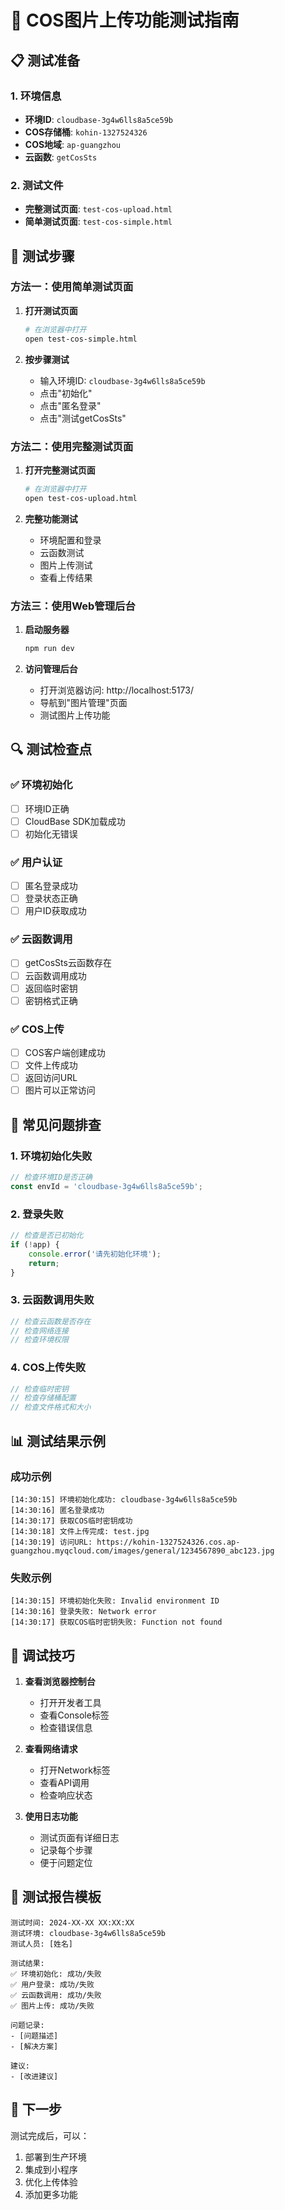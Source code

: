 # 🧪 COS图片上传功能测试指南

## 📋 测试准备

### 1. 环境信息
- **环境ID**: `cloudbase-3g4w6lls8a5ce59b`
- **COS存储桶**: `kohin-1327524326`
- **COS地域**: `ap-guangzhou`
- **云函数**: `getCosSts`

### 2. 测试文件
- **完整测试页面**: `test-cos-upload.html`
- **简单测试页面**: `test-cos-simple.html`

## 🚀 测试步骤

### 方法一：使用简单测试页面

1. **打开测试页面**
   ```bash
   # 在浏览器中打开
   open test-cos-simple.html
   ```

2. **按步骤测试**
   - 输入环境ID: `cloudbase-3g4w6lls8a5ce59b`
   - 点击"初始化"
   - 点击"匿名登录"
   - 点击"测试getCosSts"

### 方法二：使用完整测试页面

1. **打开完整测试页面**
   ```bash
   # 在浏览器中打开
   open test-cos-upload.html
   ```

2. **完整功能测试**
   - 环境配置和登录
   - 云函数测试
   - 图片上传测试
   - 查看上传结果

### 方法三：使用Web管理后台

1. **启动服务器**
   ```bash
   npm run dev
   ```

2. **访问管理后台**
   - 打开浏览器访问: http://localhost:5173/
   - 导航到"图片管理"页面
   - 测试图片上传功能

## 🔍 测试检查点

### ✅ 环境初始化
- [ ] 环境ID正确
- [ ] CloudBase SDK加载成功
- [ ] 初始化无错误

### ✅ 用户认证
- [ ] 匿名登录成功
- [ ] 登录状态正确
- [ ] 用户ID获取成功

### ✅ 云函数调用
- [ ] getCosSts云函数存在
- [ ] 云函数调用成功
- [ ] 返回临时密钥
- [ ] 密钥格式正确

### ✅ COS上传
- [ ] COS客户端创建成功
- [ ] 文件上传成功
- [ ] 返回访问URL
- [ ] 图片可以正常访问

## 🐛 常见问题排查

### 1. 环境初始化失败
```javascript
// 检查环境ID是否正确
const envId = 'cloudbase-3g4w6lls8a5ce59b';
```

### 2. 登录失败
```javascript
// 检查是否已初始化
if (!app) {
    console.error('请先初始化环境');
    return;
}
```

### 3. 云函数调用失败
```javascript
// 检查云函数是否存在
// 检查网络连接
// 检查环境权限
```

### 4. COS上传失败
```javascript
// 检查临时密钥
// 检查存储桶配置
// 检查文件格式和大小
```

## 📊 测试结果示例

### 成功示例
```
[14:30:15] 环境初始化成功: cloudbase-3g4w6lls8a5ce59b
[14:30:16] 匿名登录成功
[14:30:17] 获取COS临时密钥成功
[14:30:18] 文件上传完成: test.jpg
[14:30:19] 访问URL: https://kohin-1327524326.cos.ap-guangzhou.myqcloud.com/images/general/1234567890_abc123.jpg
```

### 失败示例
```
[14:30:15] 环境初始化失败: Invalid environment ID
[14:30:16] 登录失败: Network error
[14:30:17] 获取COS临时密钥失败: Function not found
```

## 🔧 调试技巧

1. **查看浏览器控制台**
   - 打开开发者工具
   - 查看Console标签
   - 检查错误信息

2. **查看网络请求**
   - 打开Network标签
   - 查看API调用
   - 检查响应状态

3. **使用日志功能**
   - 测试页面有详细日志
   - 记录每个步骤
   - 便于问题定位

## 📝 测试报告模板

```
测试时间: 2024-XX-XX XX:XX:XX
测试环境: cloudbase-3g4w6lls8a5ce59b
测试人员: [姓名]

测试结果:
✅ 环境初始化: 成功/失败
✅ 用户登录: 成功/失败  
✅ 云函数调用: 成功/失败
✅ 图片上传: 成功/失败

问题记录:
- [问题描述]
- [解决方案]

建议:
- [改进建议]
```

## 🎯 下一步

测试完成后，可以：
1. 部署到生产环境
2. 集成到小程序
3. 优化上传体验
4. 添加更多功能
